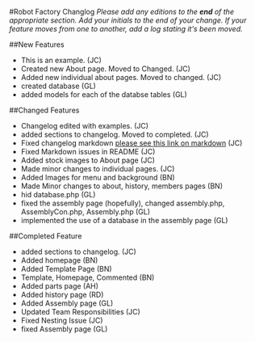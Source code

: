 #Robot Factory Changlog
_Please add any editions to the __end__ of the appropriate section. Add your initials to the end of your change._
_If your feature moves from one to another, add a log stating it's been moved._

##New Features
* This is an example. (JC)
* Created new About page. Moved to Changed. (JC)
* Added new individual about pages. Moved to changed. (JC)
* created database (GL)
* added models for each of the databse tables (GL)

##Changed Features
* Changelog edited with examples. (JC)
* added sections to changelog. Moved to completed. (JC)
* Fixed changelog markdown [please see this link on markdown](https://guides.github.com/features/mastering-markdown/) (JC)
* Fixed Markdown issues in README (JC)
* Added stock images to About page (JC)
* Made minor changes to individual pages. (JC)
* Added Images for menu and background (BN)
* Made Minor changes to about, history, members pages (BN)
* hid database.php (GL)
* fixed the assembly page (hopefully), changed assembly.php, AssemblyCon.php, Assembly.php (GL)
* implemented the use of a database in the assembly page (GL)

##Completed Feature
* added sections to changelog. (JC)
* Added homepage (BN)
* Added Template Page (BN)
* Template, Homepage, Commented (BN)
* Added parts page (AH)
* Added history page (RD)
* Added Assembly page (GL)
* Updated Team Responsibilities (JC)
* Fixed Nesting Issue (JC)
* fixed Assembly page (GL)